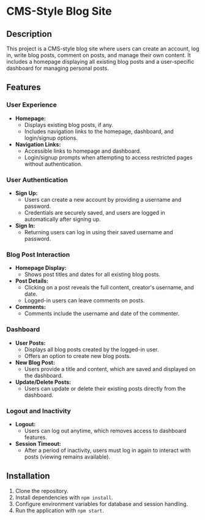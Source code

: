 # CMS-Style Blog Site

## Description
This project is a CMS-style blog site where users can create an account, log in, write blog posts, comment on posts, and manage their own content. It includes a homepage displaying all existing blog posts and a user-specific dashboard for managing personal posts.

## Features

### User Experience
- **Homepage:**
  - Displays existing blog posts, if any.
  - Includes navigation links to the homepage, dashboard, and login/signup options.
- **Navigation Links:**
  - Accessible links to homepage and dashboard.
  - Login/signup prompts when attempting to access restricted pages without authentication.

### User Authentication
- **Sign Up:**
  - Users can create a new account by providing a username and password.
  - Credentials are securely saved, and users are logged in automatically after signing up.
- **Sign In:**
  - Returning users can log in using their saved username and password.

### Blog Post Interaction
- **Homepage Display:**
  - Shows post titles and dates for all existing blog posts.
- **Post Details:**
  - Clicking on a post reveals the full content, creator's username, and date.
  - Logged-in users can leave comments on posts.
- **Comments:**
  - Comments include the username and date of the commenter.

### Dashboard
- **User Posts:**
  - Displays all blog posts created by the logged-in user.
  - Offers an option to create new blog posts.
- **New Blog Post:**
  - Users provide a title and content, which are saved and displayed on the dashboard.
- **Update/Delete Posts:**
  - Users can update or delete their existing posts directly from the dashboard.

### Logout and Inactivity
- **Logout:**
  - Users can log out anytime, which removes access to dashboard features.
- **Session Timeout:**
  - After a period of inactivity, users must log in again to interact with posts (viewing remains available).

## Installation
1. Clone the repository.
2. Install dependencies with `npm install`.
3. Configure environment variables for database and session handling.
4. Run the application with `npm start`.